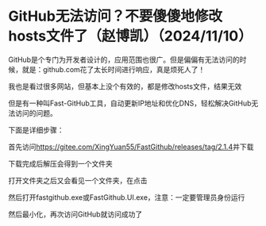 # GitHub无法访问？不要傻傻地修改hosts文件了（赵博凯）（2024/11/10）

GitHub是个专门为开发者设计的，应用范围也很广。但是偏偏有无法访问的时候，就是：github.com花了太长时间进行响应，真是烦死人了！

我也是看过很多网站，但基本上没个有效的，都是修改hosts文件，结果无效

但是有一种叫Fast-GitHub工具，自动更新IP地址和优化DNS，轻松解决GitHub无法访问的问题。

下面是详细步骤：

首先访问<https://gitee.com/XingYuan55/FastGithub/releases/tag/2.1.4>并下载

下载完成后解压会得到一个文件夹

打开文件夹之后又会看见一个文件夹，在点击

然后打开fastgithub.exe或FastGithub.UI.exe，注意：一定要管理员身份运行

然后最小化，再次访问GitHub就访问成功了

